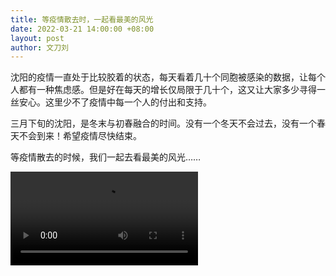 ```yaml
---
title: 等疫情散去时，一起看最美的风光
date: 2022-03-21 14:00:00 +08:00
layout: post
author: 文刀刘
---
```


沈阳的疫情一直处于比较胶着的状态，每天看着几十个同胞被感染的数据，让每个人都有一种焦虑感。但是好在每天的增长仅局限于几十个，这又让大家多少寻得一丝安心。这里少不了疫情中每一个人的付出和支持。

三月下旬的沈阳，是冬末与初春融合的时间。没有一个冬天不会过去，没有一个春天不会到来！希望疫情尽快结束。

等疫情散去的时候，我们一起去看最美的风光……

<div class="video-container">
	<video controls controlslist="nodownload noremoteplayback">
		<source src="//db3.obs.cn-east-4.myhuaweicloud.com/files/renshijian.mp4" type="video/mp4">
    </video>
</div>
